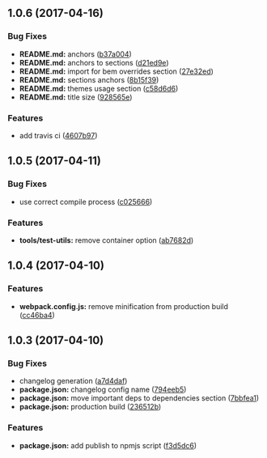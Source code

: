 <a name="1.0.6"></a>
## 1.0.6 (2017-04-16)


### Bug Fixes

* **README.md:** anchors ([b37a004](https://github.com/alfa-laboratory/cn-decorator/commit/b37a004))
* **README.md:** anchors to sections ([d21ed9e](https://github.com/alfa-laboratory/cn-decorator/commit/d21ed9e))
* **README.md:** import for bem overrides section ([27e32ed](https://github.com/alfa-laboratory/cn-decorator/commit/27e32ed))
* **README.md:** sections anchors ([8b15f39](https://github.com/alfa-laboratory/cn-decorator/commit/8b15f39))
* **README.md:** themes usage section ([c58d6d6](https://github.com/alfa-laboratory/cn-decorator/commit/c58d6d6))
* **README.md:** title size ([928565e](https://github.com/alfa-laboratory/cn-decorator/commit/928565e))


### Features

* add travis ci ([4607b97](https://github.com/alfa-laboratory/cn-decorator/commit/4607b97))



<a name="1.0.5"></a>
## 1.0.5 (2017-04-11)


### Bug Fixes

* use correct compile process ([c025666](https://github.com/alfa-laboratory/cn-decorator/commit/c025666))


### Features

* **tools/test-utils:** remove container option ([ab7682d](https://github.com/alfa-laboratory/cn-decorator/commit/ab7682d))



<a name="1.0.4"></a>
## 1.0.4 (2017-04-10)


### Features

* **webpack.config.js:** remove minification from production build ([cc46ba4](https://github.com/alfa-laboratory/cn-decorator/commit/cc46ba4))



<a name="1.0.3"></a>
## 1.0.3 (2017-04-10)


### Bug Fixes

* changelog generation ([a7d4daf](https://github.com/alfa-laboratory/cn-decorator/commit/a7d4daf))
* **package.json:** changelog config name ([794eeb5](https://github.com/alfa-laboratory/cn-decorator/commit/794eeb5))
* **package.json:** move important deps to dependencies section ([7bbfea1](https://github.com/alfa-laboratory/cn-decorator/commit/7bbfea1))
* **package.json:** production build ([236512b](https://github.com/alfa-laboratory/cn-decorator/commit/236512b))


### Features

* **package.json:** add publish to npmjs script ([f3d5dc6](https://github.com/alfa-laboratory/cn-decorator/commit/f3d5dc6))



